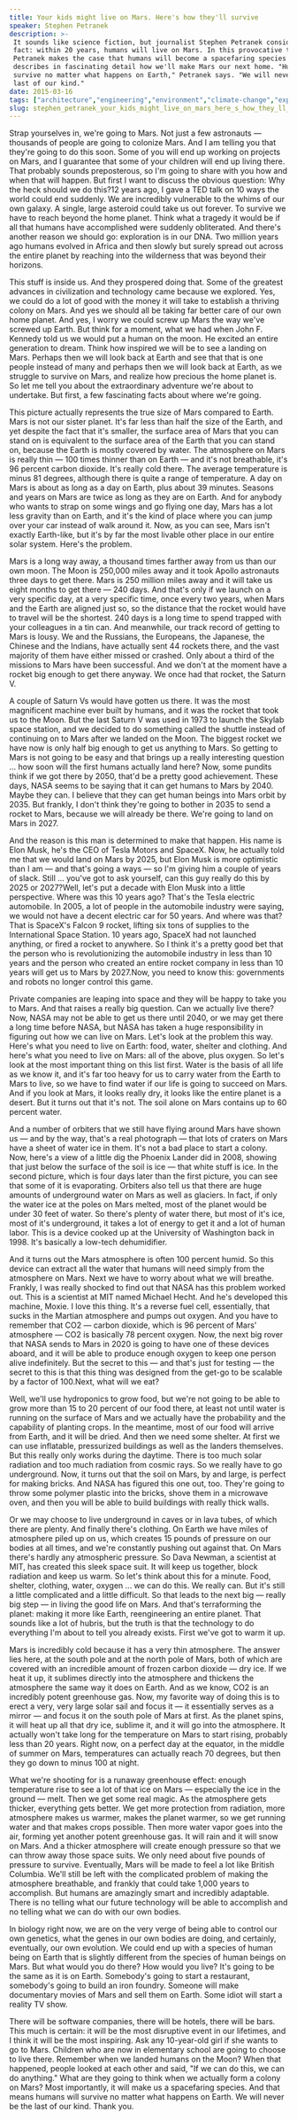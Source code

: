 ```yaml
---
title: Your kids might live on Mars. Here's how they'll survive
speaker: Stephen Petranek
description: >-
 It sounds like science fiction, but journalist Stephen Petranek considers it
 fact: within 20 years, humans will live on Mars. In this provocative talk,
 Petranek makes the case that humans will become a spacefaring species and
 describes in fascinating detail how we'll make Mars our next home. "Humans will
 survive no matter what happens on Earth," Petranek says. "We will never be the
 last of our kind."
date: 2015-03-16
tags: ["architecture","engineering","environment","climate-change","exploration","future","humanity","global-issues","industrial-design","invention","nasa","life","population","potential","rocket-science","prediction","science","technology","transportation","ted-books","space","mars","solar-system"]
slug: stephen_petranek_your_kids_might_live_on_mars_here_s_how_they_ll_survive
---
```


Strap yourselves in, we're going to Mars. Not just a few astronauts — thousands of people
are going to colonize Mars. And I am telling you that they're going to do this soon. Some
of you will end up working on projects on Mars, and I guarantee that some of your children
will end up living there. That probably sounds preposterous, so I'm going to share with you
how and when that will happen. But first I want to discuss the obvious question: Why the
heck should we do this?12 years ago, I gave a TED talk on 10 ways the world could end
suddenly. We are incredibly vulnerable to the whims of our own galaxy. A single, large
asteroid could take us out forever. To survive we have to reach beyond the home planet.
Think what a tragedy it would be if all that humans have accomplished were suddenly
obliterated. And there's another reason we should go: exploration is in our DNA. Two
million years ago humans evolved in Africa and then slowly but surely spread out across
the entire planet by reaching into the wilderness that was beyond their
horizons.

This stuff is inside us. And they prospered doing that. Some of the greatest advances in
civilization and technology came because we explored. Yes, we could do a lot of good with
the money it will take to establish a thriving colony on Mars. And yes we should all be
taking far better care of our own home planet. And yes, I worry we could screw up Mars the
way we've screwed up Earth. But think for a moment, what we had when John F. Kennedy told
us we would put a human on the moon. He excited an entire generation to dream. Think how
inspired we will be to see a landing on Mars. Perhaps then we will look back at Earth and
see that that is one people instead of many and perhaps then we will look back at Earth,
as we struggle to survive on Mars, and realize how precious the home planet is. So let me
tell you about the extraordinary adventure we're about to undertake. But first, a few
fascinating facts about where we're going.

This picture actually represents the true size of Mars compared to Earth. Mars is not our
sister planet. It's far less than half the size of the Earth, and yet despite the fact
that it's smaller, the surface area of Mars that you can stand on is equivalent to the
surface area of the Earth that you can stand on, because the Earth is mostly covered by
water. The atmosphere on Mars is really thin — 100 times thinner than on Earth — and it's
not breathable, it's 96 percent carbon dioxide. It's really cold there. The average
temperature is minus 81 degrees, although there is quite a range of temperature. A day on
Mars is about as long as a day on Earth, plus about 39 minutes. Seasons and years on Mars
are twice as long as they are on Earth. And for anybody who wants to strap on some wings
and go flying one day, Mars has a lot less gravity than on Earth, and it's the kind of
place where you can jump over your car instead of walk around it. Now, as you can see, Mars
isn't exactly Earth-like, but it's by far the most livable other place in our entire solar
system. Here's the problem.

Mars is a long way away, a thousand times farther away from us than our own moon. The Moon
is 250,000 miles away and it took Apollo astronauts three days to get there. Mars is 250
million miles away and it will take us eight months to get there — 240 days. And that's
only if we launch on a very specific day, at a very specific time, once every two years,
when Mars and the Earth are aligned just so, so the distance that the rocket would have to
travel will be the shortest. 240 days is a long time to spend trapped with your colleagues
in a tin can. And meanwhile, our track record of getting to Mars is lousy. We and the
Russians, the Europeans, the Japanese, the Chinese and the Indians, have actually sent 44
rockets there, and the vast majority of them have either missed or crashed. Only about a
third of the missions to Mars have been successful. And we don't at the moment have a
rocket big enough to get there anyway. We once had that rocket, the Saturn
V.

A couple of Saturn Vs would have gotten us there. It was the most magnificent machine ever
built by humans, and it was the rocket that took us to the Moon. But the last Saturn V was
used in 1973 to launch the Skylab space station, and we decided to do something called the
shuttle instead of continuing on to Mars after we landed on the Moon. The biggest rocket
we have now is only half big enough to get us anything to Mars. So getting to Mars is not
going to be easy and that brings up a really interesting question ... how soon will the
first humans actually land here? Now, some pundits think if we got there by 2050, that'd be
a pretty good achievement. These days, NASA seems to be saying that it can get humans to
Mars by 2040. Maybe they can. I believe that they can get human beings into Mars orbit by
2035. But frankly, I don't think they're going to bother in 2035 to send a rocket to Mars,
because we will already be there. We're going to land on Mars in 2027.

And the reason is this man is determined to make that happen. His name is Elon Musk, he's
the CEO of Tesla Motors and SpaceX. Now, he actually told me that we would land on Mars by
2025, but Elon Musk is more optimistic than I am — and that's going a ways — so I'm giving
him a couple of years of slack. Still ... you've got to ask yourself, can this guy really
do this by 2025 or 2027?Well, let's put a decade with Elon Musk into a little perspective.
Where was this 10 years ago? That's the Tesla electric automobile. In 2005, a lot of
people in the automobile industry were saying, we would not have a decent electric car for
50 years. And where was that? That is SpaceX's Falcon 9 rocket, lifting six tons of
supplies to the International Space Station. 10 years ago, SpaceX had not launched
anything, or fired a rocket to anywhere. So I think it's a pretty good bet that the person
who is revolutionizing the automobile industry in less than 10 years and the person who
created an entire rocket company in less than 10 years will get us to Mars by 2027.Now,
you need to know this: governments and robots no longer control this game.

Private companies are leaping into space and they will be happy to take you to Mars. And
that raises a really big question. Can we actually live there? Now, NASA may not be able
to get us there until 2040, or we may get there a long time before NASA, but NASA has
taken a huge responsibility in figuring out how we can live on Mars. Let's look at the
problem this way. Here's what you need to live on Earth: food, water, shelter and
clothing. And here's what you need to live on Mars: all of the above, plus oxygen. So let's
look at the most important thing on this list first. Water is the basis of all life as we
know it, and it's far too heavy for us to carry water from the Earth to Mars to live, so
we have to find water if our life is going to succeed on Mars. And if you look at Mars, it
looks really dry, it looks like the entire planet is a desert. But it turns out that it's
not. The soil alone on Mars contains up to 60 percent water.

And a number of orbiters that we still have flying around Mars have shown us — and by the
way, that's a real photograph — that lots of craters on Mars have a sheet of water ice in
them. It's not a bad place to start a colony. Now, here's a view of a little dig the
Phoenix Lander did in 2008, showing that just below the surface of the soil is ice — that
white stuff is ice. In the second picture, which is four days later than the first
picture, you can see that some of it is evaporating. Orbiters also tell us that there are
huge amounts of underground water on Mars as well as glaciers. In fact, if only the water
ice at the poles on Mars melted, most of the planet would be under 30 feet of water. So
there's plenty of water there, but most of it's ice, most of it's underground, it takes a
lot of energy to get it and a lot of human labor. This is a device cooked up at the
University of Washington back in 1998. It's basically a low-tech dehumidifier.

And it turns out the Mars atmosphere is often 100 percent humid. So this device can
extract all the water that humans will need simply from the atmosphere on Mars. Next we
have to worry about what we will breathe. Frankly, I was really shocked to find out that
NASA has this problem worked out. This is a scientist at MIT named Michael Hecht. And he's
developed this machine, Moxie. I love this thing. It's a reverse fuel cell, essentially,
that sucks in the Martian atmosphere and pumps out oxygen. And you have to remember that
CO2 — carbon dioxide, which is 96 percent of Mars' atmosphere — CO2 is basically 78
percent oxygen. Now, the next big rover that NASA sends to Mars in 2020 is going to have
one of these devices aboard, and it will be able to produce enough oxygen to keep one
person alive indefinitely. But the secret to this — and that's just for testing — the
secret to this is that this thing was designed from the get-go to be scalable by a factor
of 100.Next, what will we eat?

Well, we'll use hydroponics to grow food, but we're not going to be able to grow more than
15 to 20 percent of our food there, at least not until water is running on the surface of
Mars and we actually have the probability and the capability of planting crops. In the
meantime, most of our food will arrive from Earth, and it will be dried. And then we need
some shelter. At first we can use inflatable, pressurized buildings as well as the landers
themselves. But this really only works during the daytime. There is too much solar
radiation and too much radiation from cosmic rays. So we really have to go
underground. Now, it turns out that the soil on Mars, by and large, is perfect for making
bricks. And NASA has figured this one out, too. They're going to throw some polymer
plastic into the bricks, shove them in a microwave oven, and then you will be able to
build buildings with really thick walls.

Or we may choose to live underground in caves or in lava tubes, of which there are
plenty. And finally there's clothing. On Earth we have miles of atmosphere piled up on us,
which creates 15 pounds of pressure on our bodies at all times, and we're constantly
pushing out against that. On Mars there's hardly any atmospheric pressure. So Dava Newman,
a scientist at MIT, has created this sleek space suit. It will keep us together, block
radiation and keep us warm. So let's think about this for a minute. Food, shelter,
clothing, water, oxygen ... we can do this. We really can. But it's still a little
complicated and a little difficult. So that leads to the next big — really big step — in
living the good life on Mars. And that's terraforming the planet: making it more like
Earth, reengineering an entire planet. That sounds like a lot of hubris, but the truth is
that the technology to do everything I'm about to tell you already exists. First we've got
to warm it up.

Mars is incredibly cold because it has a very thin atmosphere. The answer lies here, at
the south pole and at the north pole of Mars, both of which are covered with an incredible
amount of frozen carbon dioxide — dry ice. If we heat it up, it sublimes directly into the
atmosphere and thickens the atmosphere the same way it does on Earth. And as we know, CO2
is an incredibly potent greenhouse gas. Now, my favorite way of doing this is to erect a
very, very large solar sail and focus it — it essentially serves as a mirror — and focus
it on the south pole of Mars at first. As the planet spins, it will heat up all that dry
ice, sublime it, and it will go into the atmosphere. It actually won't take long for the
temperature on Mars to start rising, probably less than 20 years. Right now, on a perfect
day at the equator, in the middle of summer on Mars, temperatures can actually reach 70
degrees, but then they go down to minus 100 at night.

What we're shooting for is a runaway greenhouse effect: enough temperature rise to see a
lot of that ice on Mars — especially the ice in the ground — melt. Then we get some real
magic. As the atmosphere gets thicker, everything gets better. We get more protection from
radiation, more atmosphere makes us warmer, makes the planet warmer, so we get running
water and that makes crops possible. Then more water vapor goes into the air, forming yet
another potent greenhouse gas. It will rain and it will snow on Mars. And a thicker
atmosphere will create enough pressure so that we can throw away those space suits. We
only need about five pounds of pressure to survive. Eventually, Mars will be made to feel
a lot like British Columbia. We'll still be left with the complicated problem of making the
atmosphere breathable, and frankly that could take 1,000 years to accomplish. But humans
are amazingly smart and incredibly adaptable. There is no telling what our future
technology will be able to accomplish and no telling what we can do with our own
bodies.

In biology right now, we are on the very verge of being able to control our own genetics,
what the genes in our own bodies are doing, and certainly, eventually, our own evolution.
We could end up with a species of human being on Earth that is slightly different from the
species of human beings on Mars. But what would you do there? How would you live? It's
going to be the same as it is on Earth. Somebody's going to start a restaurant, somebody's
going to build an iron foundry. Someone will make documentary movies of Mars and sell them
on Earth. Some idiot will start a reality TV show.

There will be software companies, there will be hotels, there will be bars. This much is
certain: it will be the most disruptive event in our lifetimes, and I think it will be the
most inspiring. Ask any 10-year-old girl if she wants to go to Mars. Children who are now
in elementary school are going to choose to live there. Remember when we landed humans on
the Moon? When that happened, people looked at each other and said, "If we can do this, we
can do anything." What are they going to think when we actually form a colony on Mars? Most
importantly, it will make us a spacefaring species. And that means humans will survive no
matter what happens on Earth. We will never be the last of our kind. Thank
you.

<!--
ad_duration=3.33
event="TED2015"
external_start_time=0
has_talk_citation=0
intro_duration=11.82
is_subtitle_required="False"
is_talk_featured="True"
language="en"
language_swap="False"
native_language="en"
number_of_related_talks=6
number_of_speakers=1
number_of_subtitled_videos=25
number_of_tags=23
number_of_talk_download_languages=25
number_of_talk_more_resources=2
number_of_talk_recommendations=0
number_of_talks_take_actions=0
post_ad_duration=0.83
published_timestamp="2016-04-12 14:41:40"
recording_date="2015-03-16"
speaker_description="Technology forecaster"
speaker_id=129
speaker_is_published=1
speaker_name="Stephen Petranek"
talk_name="Your kids might live on Mars. Here's how they'll survive"
talks_tags=["architecture","engineering","environment","climate-change","exploration","future","humanity","global-issues","industrial-design","invention","nasa","life","population","potential","rocket-science","prediction","science","technology","transportation","ted-books","space","mars","solar-system"]
talks_take_action=[]
url_photo_speaker="https://pe.tedcdn.com/images/ted/16442_254x191.jpg"
url_photo_talk="https://s3.amazonaws.com/talkstar-photos/uploads/1b6cf71a-d111-41ae-b71f-e2bba3697632/StephenPetranek_2015-embed.jpg"
url_webpage="https://www.ted.com/talks/stephen_petranek_your_kids_might_live_on_mars_here_s_how_they_ll_survive"
video_type_name="TED Stage Talk"
-->